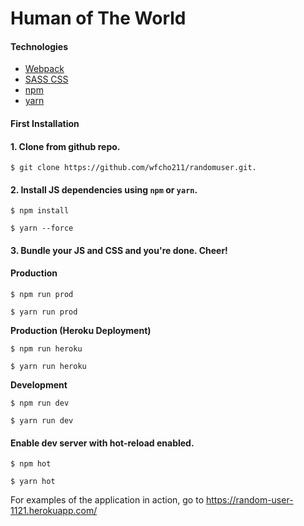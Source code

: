 # Human of The World

#### Technologies
- [Webpack](https://webpack.github.io/)
- [SASS CSS](http://sass-lang.com/)
- [npm](https://www.npmjs.com/)
- [yarn](https://yarnpkg.com)

#### First Installation
#### 1. Clone from github repo.
```
$ git clone https://github.com/wfcho211/randomuser.git.
```
#### 2. Install JS dependencies using `npm` or `yarn`.
```
$ npm install
```
```
$ yarn --force
```
#### 3. Bundle your JS and CSS and you're done. Cheer!
**Production**
####
```
$ npm run prod
```
```
$ yarn run prod
```
**Production (Heroku Deployment)**
```
$ npm run heroku
```
```
$ yarn run heroku
```
**Development**
```
$ npm run dev
```
```
$ yarn run dev
```
#### Enable dev server with hot-reload enabled.
```
$ npm hot
```
```
$ yarn hot
```
For examples of the application in action, go to https://random-user-1121.herokuapp.com/
